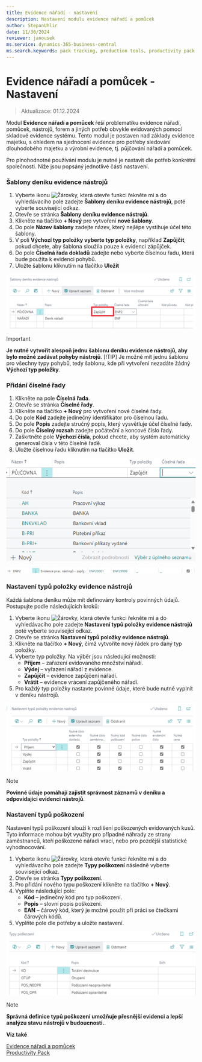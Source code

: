 ```yaml
---
title: Evidence nářadí - nastavení
description: Nastavení modulu evidence nářadí a pomůcek
author: StepanUhlir
date: 11/30/2024
reviewer: janousek
ms.service: dynamics-365-business-central
ms.search.keywords: pack tracking, production tools, productivity pack
---
```

# Evidence nářadí a pomůcek - Nastavení
> Aktualizace: 01.12.2024

 Modul **Evidence nářadí a pomůcek** řeší problematiku evidence nářadí, pomůcek, nástrojů, forem a jiných potřeb obvykle evidovaných pomocí skladové evidence systému. Tento modul je postaven nad základy evidence majetku, s ohledem na sjednocení evidence pro potřeby sledování dlouhodobého majetku a výrobní evidence, tj. půjčování nářadí a pomůcek.

 Pro plnohodnotné používání modulu je nutné je nastavit dle potřeb konkrétní společnosti. Níže jsou popsáný jednotlivé části nastavení.

### Šablony deníku evidence nástrojů

1. Vyberte ikonu ![Žárovky, která otevře funkci řekněte mi](media/ui-search/search_small.png "Řekněte mi, co chcete udělat") a do vyhledávacího pole zadejte **Šablony deníku evidence nástrojů**, poté vyberte související odkaz.
2. Otevře se stránka **Šablony deníku evidence nástrojů**.
3. Klikněte na tlačítko **+ Nový** pro vytvoření **nové šablony**.
4. Do pole **Název šablony** zadejte název, který nejlépe vystihuje účel této šablony.
5. V poli **Výchozí typ položky vyberte typ položky**, například **Zapůjčit**, pokud chcete, aby šablona sloužila pouze k evidenci zápůjček. 
6. Do pole **Číselná řada dokladů** zadejte nebo vyberte číselnou řadu, která bude použita k evidenci pohybů.
7. Uložte šablonu kliknutím na tlačítko **Uložit**

![Evidence nářadí - nastavení šablony](media/production-tools-tool-journal-template.png)

> [!IMPORTANT]  
> **Je nutné vytvořit alespoň jednu šablonu deníku evidence nástrojů, aby bylo možné zadávat pohyby nástrojů**.
> [!TIP]
> Je možné mít jednu šablonu pro všechny typy pohybů, tedy šablonu, kde při vytvoření nezadáte žádný **Výchozí typ položky**.

### Přidání číselné řady

1. Klikněte na pole **Číselná řada**.
2. Otevře se stránka **Číselné řady**.
3. Klikněte na tlačítko **+ Nový** pro vytvoření nové číselné řady.
4. Do pole **Kód** zadejte jedinečný identifikátor pro číselnou řadu.
5. Do pole **Popis** zadejte stručný popis, který vysvětluje účel číselné řady.
6. Do pole **Číselný rozsah** zadejte počáteční a koncové číslo řady.
7. Zaškrtněte pole **Výchozí čísla**, pokud chcete, aby systém automaticky generoval čísla v této číselné řadě.
8. Uložte číselnou řadu kliknutím na tlačítko **Uložit**.

![Evidence nářadí - přidání číselné řady](media/production-tools-tool-journal-template-NOseries.png)

![Evidence nářadí - nová číselná řada](media/production-tools-tool-journal-template-newNOseries.png)

### Nastavení typů položky evidence nástrojů

Každá šablona deníku může mít definovány kontroly povinných údajů. Postupujte podle následujících kroků:

1. Vyberte ikonu ![Žárovky, která otevře funkci řekněte mi](media/ui-search/search_small.png "Řekněte mi, co chcete udělat") a do vyhledávacího pole zadejte **Nastavení typů položky evidence nástrojů** poté vyberte související odkaz.
2. Otevře se stránka **Nastavení typů položky evidence nástrojů**.
3. Klikněte na tlačítko **+ Nový**, čímž vytvoříte nový řádek pro daný typ položky.
4. Vyberte typ položky. Na výběr jsou následující možnosti:
   - **Příjem** – zařazení evidovaného množství nářadí.
   - **Výdej** – vyřazení nářadí z evidence.
   - **Zapůjčit** – evidence zapůjčení nářadí.
   - **Vrátit** – evidence vrácení zapůjčeného nářadí.
5. Pro každý typ položky nastavte povinné údaje, které bude nutné vyplnit v deníku nástrojů.

![Evidence nářadí - nastavení typů položky](media/production-tools-tool-entry-type-setup.png)

> [!NOTE]  
> **Povinné údaje pomáhají zajistit správnost záznamů v deníku a odpovídající evidenci nástrojů**.

### Nastavení typů poškození

Nastavení typů poškození slouží k rozlišení poškozených evidovaných kusů. Tyto informace mohou být využity pro případné náhrady ze strany zaměstnanců, kteří poškozené nářadí vrací, nebo pro pozdější statistické vyhodnocování.

1. Vyberte ikonu ![Žárovky, která otevře funkci řekněte mi](media/ui-search/search_small.png "Řekněte mi, co chcete udělat") a do vyhledávacího pole zadejte **Typy poškození** následně vyberte související odkaz.
2. Otevře se stránka **Typy poškození**.
3. Pro přidání nového typu poškození klikněte na tlačítko **+ Nový**.
4. Vyplňte následující pole:
   - **Kód** – jedinečný kód pro typ poškození.
   - **Popis** – slovní popis poškození.
   - **EAN** – čárový kód, který je možné použít při práci se čtečkami čárových kódů.
5. Vyplňte pole dle potřeby a uložte nastavení.

![Evidence nářadí - Nastavení typů poškození](media/production-tools-damage-types.png)

> [!NOTE]  
> **Správná definice typů poškození umožňuje přesnější evidenci a lepší analýzu stavu nástrojů v budoucnosti.**.




**Viz také**

[Evidence nářadí a pomůcek](production-tools.md)  
[Productivity Pack](productivity-pack.md)
